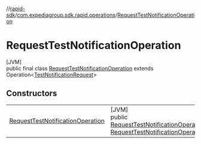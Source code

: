 //[rapid-sdk](../../../index.md)/[com.expediagroup.sdk.rapid.operations](../index.md)/[RequestTestNotificationOperation](index.md)

# RequestTestNotificationOperation

[JVM]\
public final class [RequestTestNotificationOperation](index.md) extends Operation&lt;[TestNotificationRequest](../../com.expediagroup.sdk.rapid.models/-test-notification-request/index.md)&gt;

## Constructors

| | |
|---|---|
| [RequestTestNotificationOperation](-request-test-notification-operation.md) | [JVM]<br>public [RequestTestNotificationOperation](index.md)[RequestTestNotificationOperation](-request-test-notification-operation.md)([TestNotificationRequest](../../com.expediagroup.sdk.rapid.models/-test-notification-request/index.md)requestBody, [RequestTestNotificationOperationParams](../-request-test-notification-operation-params/index.md)params) |

